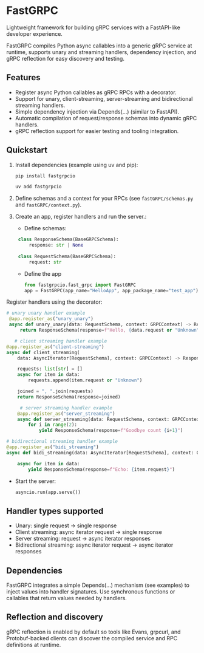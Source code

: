 # FastGRPC

Lightweight framework for building gRPC services with a FastAPI-like developer experience.

FastGRPC compiles Python async callables into a generic gRPC service at runtime, supports unary and streaming handlers, dependency injection, and gRPC reflection for easy discovery and testing.

## Features
- Register async Python callables as gRPC RPCs with a decorator.
- Support for unary, client-streaming, server-streaming and bidirectional streaming handlers.
- Simple dependency injection via Depends(...) (similar to FastAPI).
- Automatic compilation of request/response schemas into dynamic gRPC handlers.
- gRPC reflection support for easier testing and tooling integration.

## Quickstart
1. Install dependencies (example using uv and pip):
   ```bash
   pip install fastgrpcio
   ```
   
   ```bash
   uv add fastgrpcio
   ```

2. Define schemas and a context for your RPCs (see `fastGRPC/schemas.py` and `fastGRPC/context.py`).

3. Create an app, register handlers and run the server.:
    - Define schemas:
   ```python
    class ResponseSchema(BaseGRPCSchema):
        response: str | None
    
    class RequestSchema(BaseGRPCSchema):
        request: str
    ```
   - Define the app

     ```python
     from fastgrpcio.fast_grpc import FastGRPC
     app = FastGRPC(app_name="HelloApp", app_package_name="test_app")
     ```

Register handlers using the decorator:

  ```python
  # unary unary handler example
   @app.register_as("unary_unary")
   async def unary_unary(data: RequestSchema, context: GRPCContext) -> ResponseSchema:
       return ResponseSchema(response=f"Hello, {data.request or "Unknown"}!")
   ```
     
```python
   # client streaming handler example
@app.register_as("client-streaming")
async def client_streaming(
    data: AsyncIterator[RequestSchema], context: GRPCContext) -> ResponseSchema:

    requests: list[str] = []
    async for item in data:
        requests.append(item.request or "Unknown")

    joined = ", ".join(requests)
    return ResponseSchema(response=joined)
 ```
     
```python
     # server streaming handler example
    @app.register_as("server_streaming")
    async def server_streaming(data: RequestSchema, context: GRPCContext) -> AsyncIterator[ResponseSchema]:
        for i in range(2):
            yield ResponseSchema(response=f"Goodbye count {i+1}")
 ```

```python
# bidirectional streaming handler example
@app.register_as("bidi_streaming")
async def bidi_streaming(data: AsyncIterator[RequestSchema], context: GRPCContext) -> AsyncIterator[ResponseSchema]:

    async for item in data:
        yield ResponseSchema(response=f"Echo: {item.request}")
```


   - Start the server:

     ```python
     asyncio.run(app.serve())
     ```

## Handler types supported
- Unary: single request -> single response
- Client streaming: async iterator request -> single response
- Server streaming: request -> async iterator responses
- Bidirectional streaming: async iterator request -> async iterator responses

## Dependencies
FastGRPC integrates a simple Depends(...) mechanism (see examples) to inject values into handler signatures. Use synchronous functions or callables that return values needed by handlers.

## Reflection and discovery
gRPC reflection is enabled by default so tools like Evans, grpcurl, and Protobuf-backed clients can discover the compiled service and RPC definitions at runtime.

